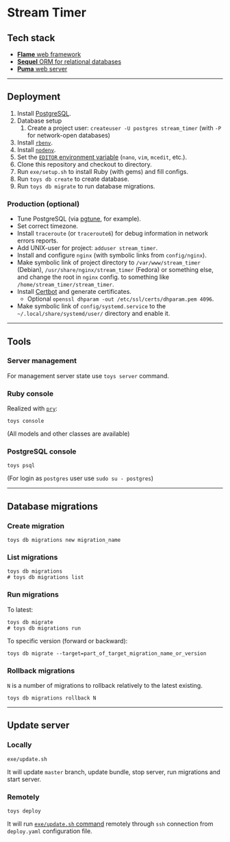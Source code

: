 # Stream Timer

## Tech stack

*   [**Flame** web framework](https://github.com/AlexWayfer/flame)
*   [**Sequel** ORM for relational databases](https://sequel.jeremyevans.net/)
*   [**Puma** web server](https://puma.io/)

-----

## Deployment

1.  Install [PostgreSQL](https://www.postgresql.org/).
2.  Database setup
    1.  Create a project user:
        `createuser -U postgres stream_timer`
        (with `-P` for network-open databases)
3.  Install [`rbenv`](https://github.com/rbenv/rbenv).
4.  Install [`nodenv`](https://github.com/nodenv/nodenv).
5.  Set the [`EDITOR` environment variable][1] (`nano`, `vim`, `mcedit`, etc.).
6.  Clone this repository and checkout to directory.
7.  Run `exe/setup.sh` to install Ruby (with gems) and fill configs.
8.  Run `toys db create` to create database.
9.  Run `toys db migrate` to run database migrations.

[1]: https://en.wikibooks.org/wiki/Guide_to_Unix/Environment_Variables#EDITOR

### Production (optional)

*   Tune PostgreSQL (via [pgtune](https://pgtune.leopard.in.ua/), for example).
*   Set correct timezone.
*   Install `traceroute` (or `traceroute6`) for debug information in network errors reports.
*   Add UNIX-user for project: `adduser stream_timer`.
*   Install and configure `nginx` (with symbolic links from `config/nginx`).
*   Make symbolic link of project directory to `/var/www/stream_timer` (Debian),
    `/usr/share/nginx/stream_timer` (Fedora) or something  else,
    and change the root in `nginx` config.
    to something like `/home/stream_timer/stream_timer`.
*   Install [Certbot](https://certbot.eff.org/) and generate certificates.
    *   Optional `openssl dhparam -out /etc/ssl/certs/dhparam.pem 4096`.
*   Make symbolic link of `config/systemd.service` to the `~/.local/share/systemd/user/` directory
    and enable it.

-----

## Tools

### Server management

For management server state use `toys server` command.

### Ruby console

Realized with [`pry`](https://github.com/pry/pry):

```shell
toys console
```

(All models and other classes are available)

### PostgreSQL console

```shell
toys psql
```

(For login as `postgres` user use `sudo su - postgres`)

-----

## Database migrations

### Create migration

```shell
toys db migrations new migration_name
```

### List migrations

```shell
toys db migrations
# toys db migrations list
```

### Run migrations

To latest:

```shell
toys db migrate
# toys db migrations run
```

To specific version (forward or backward):

```shell
toys db migrate --target=part_of_target_migration_name_or_version
```

### Rollback migrations

`N` is a number of migrations to rollback relatively to the latest existing.

```shell
toys db migrations rollback N
```

-----

## Update server

### Locally

```shell
exe/update.sh
```

It will update `master` branch, update bundle, stop server, run migrations
and start server.

### Remotely

```shell
toys deploy
```

It will run [`exe/update.sh` command](#locally) remotely
through `ssh` connection from `deploy.yaml` configuration file.
